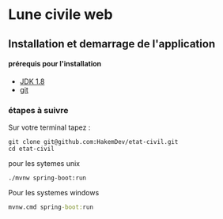# Lune civile web

## Installation et demarrage de l'application

#### prérequis pour l'installation
- [JDK 1.8](http://www.oracle.com/technetwork/java/javase/downloads/jdk8-downloads-2133151.html)
- [git](https://git-scm.com/)
### étapes à suivre
Sur votre terminal tapez :

```shell
git clone git@github.com:HakemDev/etat-civil.git
cd etat-civil
```
pour les sytemes unix 
```shell
./mvnw spring-boot:run
```
Pour les systemes windows
```cmd
mvnw.cmd spring-boot:run
```
